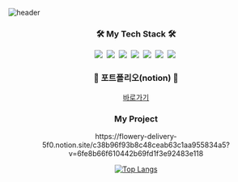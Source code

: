![header](https://capsule-render.vercel.app/api?type=soft&color=auto&height=150&section=header&text=Seo%20Ji%20Woo&fontSize=70&animation=twinkling)

<h3 align="center">🛠 My Tech Stack 🛠</h2>

<p align="center">
  <img src="https://img.shields.io/badge/Python-3766AB?style=flat-square&logo=Python&logoColor=white"/></a>&nbsp 
  <img src="https://img.shields.io/badge/Java-007396?style=flat-square&logo=Java&logoColor=white"/></a>&nbsp 
  <img src="https://img.shields.io/badge/C-A8B9CC?style=flat-square&logo=C&logoColor=white"/></a>&nbsp 
  <img src="https://img.shields.io/badge/Javascript-ffb13b?style=flat-square&logo=javascript&logoColor=white"/></a>&nbsp 
  <img src="https://img.shields.io/badge/css-1572B6?style=flat-square&logo=css3&logoColor=white"/></a>&nbsp 
  <img src="https://img.shields.io/badge/SpringBoot-6DB33F?style=flat-square&logo=Spring&logoColor=white"/></a>&nbsp 
  <img src="https://img.shields.io/badge/Mysql-E6B91E?style=flat-square&logo=MySql&logoColor=white"/></a>&nbsp 
</p>

<h3 align="center">💾 포트폴리오(notion) 💾</h2>

<p align="center">
  <a href="https://flowery-delivery-5f0.notion.site/Seo-JiWoo-027c39a6baa5456cb2a1ac2b949caddd">바로가기</a>
</p>

<h3 align="center"> My Project </h2>

<p align="center">
  https://flowery-delivery-5f0.notion.site/c38b96f93b8c48ceab63c1aa955834a5?v=6fe8b66f610442b69fd1f3e92483e118
</p>

<div align="center" style="text-align:center">

  [![Top Langs](https://github-readme-stats.vercel.app/api/top-langs/?username=sswwoo7675)](https://github.com/sswwoo7675/github-readme-stats)

</div>

